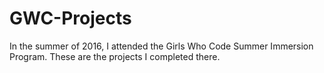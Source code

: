 # GWC-Projects
In the summer of 2016, I attended the Girls Who Code Summer Immersion Program. These are the projects I completed there.
